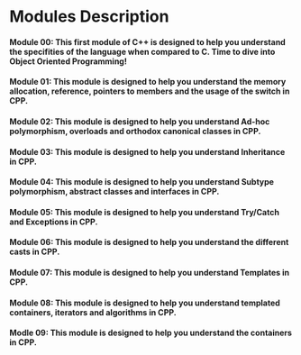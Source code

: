 # Modules Description

#### Module 00: This first module of C++ is designed to help you understand the specifities of the language when compared to C. Time to dive into Object Oriented Programming!

#### Module 01: This module is designed to help you understand the memory allocation, reference, pointers to members and the usage of the switch in CPP. 

#### Module 02: This module is designed to help you understand Ad-hoc polymorphism, overloads and orthodox canonical classes in CPP. 

#### Module 03: This module is designed to help you understand Inheritance in CPP. 
 
#### Module 04: This module is designed to help you understand Subtype polymorphism, abstract classes and interfaces in CPP. 
  
#### Module 05: This module is designed to help you understand Try/Catch and Exceptions in CPP. 
 
#### Module 06: This module is designed to help you understand the different casts in CPP. 

#### Module 07: This module is designed to help you understand Templates in CPP. 

#### Module 08: This module is designed to help you understand templated containers, iterators and algorithms in CPP. 
 
#### Modle 09: This module is designed to help you understand the containers in CPP. 
